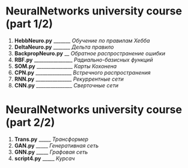 # NeuralNetworks university course (part 1/2)
1. **HebbNeuro.py** _______ _Обучение по правилам Хебба_
2. **DeltaNeuro.py** _______ _Дельта правило_
3. **BackpropNeuro.py** __ _Обратное распространение ошибки_
4. **RBF.py** ________________ _Радиально-базисных функций_
5. **SOM.py** _______________ _Карты Кохонена_
6. **CPN.py** _______________ _Встречного распространения_
7. **RNN.py** _______________ _Рекуррентные сети_
8. **CNN.py** _______________ _Сверточные сети_
# NeuralNetworks university course (part 2/2)
1. **Trans.py** _____ _Трансформер_
2. **GAN.py** _____ _Генеративная сеть_
3. **GNN.py** _____ _Графовая сеть_
4. **script4.py** _____ _Курсач_